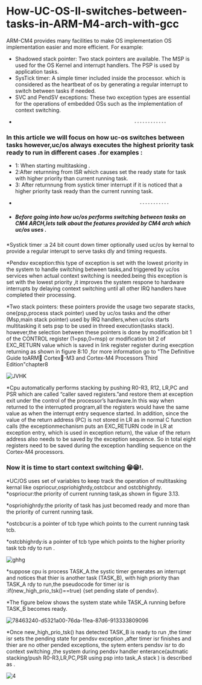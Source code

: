 # How-UC-OS-II-switches-between-tasks-in-ARM-M4-arch-with-gcc
ARM-CM4 provides many facilities to make OS implementation OS implementation easier
and more efficient. For example: 
* Shadowed stack pointer: Two stack pointers are available. The MSP is used
for the OS Kernel and interrupt handlers. The PSP is used by application
tasks.
* SysTick timer: A simple timer included inside the processor. which is considered as 
the heartbeat of os by generating a regular interrupt to switch between tasks if needed.
* SVC and PendSV exceptions: These two exception types are essential for the
operations of embedded OSs such as the implementation of context
switching.
*                                                 ------------
### In this article we will focus on how uc-os switches between tasks however,uc/os always executes the highest priority task ready to run in  different cases .for examples :
* 1: When starting multitasking .
* 2:After returnning from ISR which causes set the ready state for task with higher priority than current running task.
* 3: After returnnung from systick timer interrupt if it is noticed that a higher priority task ready than the current running task.
*                                                   -----------
* ##### Before going into how uc/os performs switching between tasks on CM4 ARCH,lets talk about the features provided by CM4 arch which uc/os uses .

*Systick timer :a 24 bit count down timer optionally used uc/os by kernal to provide a regular interupt to serve tasks dly and timing requests.

*Pendsv exception:this type of exception is set with the lowest priority in the system to handle switching between tasks,and triggered by uc/os services when actual context switching is needed.being this exception is set with the lowest priority ,it improves the system respone to hardware interrupts by delaying context switching until all other IRQ handlers have completed their processing.

*Two stack pointers: these pointers provide the usage two separate stacks, one(psp,process stack pointer) used by uc/os tasks and the other (Msp,main stack pointer) used by IRQ handlers,when uc/os starts multitasking it sets psp to be used in threed execution(tasks stack). however,the selection between these pointers is done by modification bit 1 of the CONTROL register (1=psp,0=msp) or modification bit 2 of EXC_RETURN value which is saved in link register register during execption returning as shown in figure 8:10 ,for more information go to "The Definitive Guide toARM Cortex-M3 and Cortex-M4 Processors Third Edition"chapter8
 

![JVHK](https://user-images.githubusercontent.com/60859162/78462385-bd09cd00-76d1-11ea-87b8-7c790eacec40.PNG)

*Cpu automatically performs stacking by pushing R0-R3, R12, LR,PC and PSR which are called “caller saved registers.”and restore them at exception exit under the control of the processor’s hardware.In this way when returned to the interrupted program,all the registers would have the same value as when the interrupt entry sequence started. In addition, since the value of the return address (PC) is not stored in LR as in normal C function calls (the exceptionmechanism puts an EXC_RETURN code in LR at exception entry, which is used in
exception return), the value of the return address also needs to be saved by the exception sequence. So in total eight registers need to be saved during the exception handling sequence on the  Cortex-M4 processors.

### Now it is time to start context switching 😁😁!.

*UC/OS uses set of variables to keep track the operation of multitasking kernal like ospriocur,ospriohighrdy,ostcbcur and ostcbhighrdy.
*ospriocur:the priority of current running task,as shown in figure 3.13.

*ospriohighrdy:the priority of task has just becomed ready and more than the priority of current running task.

*ostcbcur:is a pointer of tcb type which points to the current running task tcb.

*ostcbhighrdy:is a pointer of tcb type which points to the higher priority task tcb rdy to run .

![ghhg](https://user-images.githubusercontent.com/60859162/78462211-402a2380-76d0-11ea-9800-0fac9f2f6158.PNG)


*suppose cpu is process TASK_A.the systic timer generates an interrupt and notices that thier is another task (TASK_B), with high priority than TASK_A rdy to run,the pseudocode for timer isr is :if(new_high_prio_tsk()==true)
                                                   {set pending state of pendsv}.
                                                   
                                                                                                      
*The figure below shows the system state while TASK_A running before TASK_B becomes ready.


![78463240-d5321a00-76da-11ea-87d6-913333809096](https://user-images.githubusercontent.com/60859162/78463891-e2eb9d80-76e2-11ea-8faf-fd15b00bf8a0.jpg)

*Once new_high_prio_tsk() has detected TASK_B is ready to run ,the timer isr sets the pending state for pendsv exception ,after timer isr finishes and thier are no other pended exceptions, the sytem enters pendsv isr to do context switching ,the system during pendsv handler enterance(autmatic stacking/push R0-R3,LR,PC,PSR using psp into task_A stack  ) is described as .

![4](https://user-images.githubusercontent.com/60859162/78464025-b769b280-76e4-11ea-9ebd-935da1d7f7c2.jpg)













